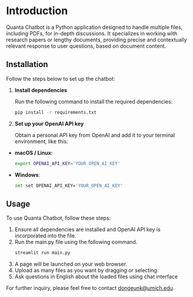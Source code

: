 # **Introduction**  
Quanta Chatbot is a Python application designed to handle multiple files, including PDFs, for in-depth discussions. It specializes in working with research papers or lengthy documents, providing precise and contextually relevant response to user questions, based on document content.  

## **Installation**
Follow the steps below to set up the chatbot:  

1. **Install dependencies**
   
   Run the following command to install the required dependencies:  
   ```bash
   pip install -r requirements.txt

3. **Set up your OpenAI API key**  

   Obtain a personal API key from OpenAI and add it to your terminal environment, like this:

- **macOS / Linux**:  
  ```bash
  export OPENAI_API_KEY='YOUR_OPEN_AI_KEY'

- **Windows**:
  ```bash
  set set OPENAI_API_KEY='YOUR_OPEN_AI_KEY'

## **Usage**
To use Quanta Chatbot, follow these steps:

1. Ensure all dependencies are installed and OpenAI API key is incorporated into the file.
2. Run the main.py file using the following command.
   ```bash
   streamlit run main.py
   
3. A page will be launched on your web browser.
4. Upload as many files as you want by dragging or selecting.
5. Ask questions in English about the loaded files using chat interface

For further inquiry, please feel free to contact dongeunk@umich.edu.
